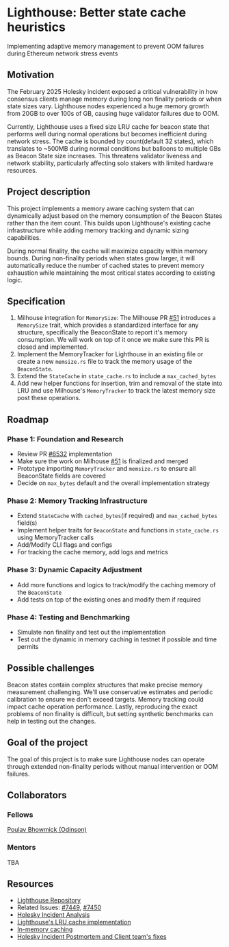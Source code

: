 # Lighthouse: Better state cache heuristics

Implementing adaptive memory management to prevent OOM failures during Ethereum network stress events

## Motivation

The February 2025 Holesky incident exposed a critical vulnerability in how consensus clients manage memory during long non finality periods or when state sizes vary. Lighthouse nodes experienced a huge memory growth from 20GB to over 100s of GB, causing huge validator failures due to OOM.

Currently, Lighthouse uses a fixed size LRU cache for beacon state that performs well during normal operations but becomes inefficient during network stress. The cache is bounded by count(default 32 states), which translates to ~500MB during normal conditions but balloons to multiple GBs as Beacon State size increases. This threatens validator liveness and network stability, particularly affecting solo stakers with limited hardware resources.


## Project description

This project implements a memory aware caching system that can dynamically adjust based on the memory consumption of the Beacon States rather than the item count. This builds upon Lighthouse's existing cache infrastructure while adding memory tracking and dynamic sizing capabilities.

During normal finality, the cache will maximize capacity within memory bounds. During non-finality periods when states grow larger, it will automatically reduce the number of cached states to prevent memory exhaustion while maintaining the most critical states according to existing logic.


## Specification

1. Milhouse integration for `MemorySize`: The Milhouse PR [#51](https://github.com/sigp/milhouse/pull/51) introduces a `MemorySize` trait, which provides a standardized interface for any structure, specifically the BeaconState to report it's memory consumption. We will work on top of it once we make sure this PR is closed and implemented.
2. Implement the MemoryTracker for Lighthouse in an existing file or create a new `memsize.rs` file to track the memory usage of the `BeaconState`.
3. Extend the `StateCache` in `state_cache.rs` to include a `max_cached_bytes`
4. Add new helper functions for insertion, trim and removal of the state into LRU and use Milhouse's `MemoryTracker` to track the latest memory size post these operations.

## Roadmap

### Phase 1: Foundation and Research
- Review PR [#6532](https://github.com/sigp/lighthouse/pull/6532) implementation
- Make sure the work on Milhouse [#51](https://github.com/sigp/milhouse/pull/51) is finalized and merged
- Prototype importing `MemoryTracker` and `memsize.rs` to ensure all BeaconState fields are covered
- Decide on `max_bytes` default and the overall implementation strategy

### Phase 2: Memory Tracking Infrastructure
- Extend `StateCache`  with `cached_bytes`(if required) and `max_cached_bytes` field(s)
- Implement helper traits for `BeaconState` and functions in `state_cache.rs` using MemoryTracker calls
- Add/Modify CLI flags and configs
- For tracking the cache memory, add logs and metrics

### Phase 3: Dynamic Capacity Adjustment
- Add more functions and logics to track/modify the caching memory of the `BeaconState`
- Add tests on top of the existing ones and modify them if required

### Phase 4: Testing and Benchmarking
- Simulate non finality and test out the implementation
- Test out the dynamic in memory caching in testnet if possible and time permits

## Possible challenges

Beacon states contain complex structures that make precise memory measurement challenging. We'll use conservative estimates and periodic calibration to ensure we don't exceed targets. Memory tracking could impact cache operation performance. Lastly, reproducing the exact problems of non finality is difficult, but setting synthetic benchmarks can help in testing out the changes.


## Goal of the project

The goal of this project is to make sure Lighthouse nodes can operate through extended non-finality periods without manual intervention or OOM failures.


## Collaborators

### Fellows 

[Poulav Bhowmick (Odinson)](https://github.com/PoulavBhowmick03)

### Mentors

TBA

## Resources

- [Lighthouse Repository](https://github.com/sigp/lighthouse)
- Related Issues: [#7449](https://github.com/sigp/lighthouse/issues/7449), [#7450](https://github.com/sigp/lighthouse/issues/7450)
- [Holesky Incident Analysis](https://blog.sigmaprime.io/pectra-holesky-incident.html)
- [Lighthouse's LRU cache implementation](https://github.com/sigp/lighthouse/tree/unstable/common/lru_cache)
- [In-memory caching](https://www.gridgain.com/resources/glossary/in-memory-computing-platform/in-memory-cache#:~:text=An%20in%2Dmemory%20cache%20removes,and%20improves%20online%20application%20performance)
- [Holesky Incident Postmortem and Client team's fixes](https://github.com/ethereum/pm/blob/master/Pectra/holesky-postmortem.md)
